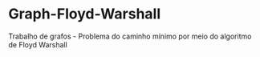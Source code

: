 # Graph-Floyd-Warshall
Trabalho de grafos - Problema do caminho mínimo por meio do algoritmo de Floyd Warshall
